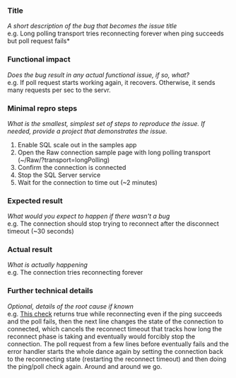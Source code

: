 ### Title
*A short description of the bug that becomes the issue title*  
e.g. Long polling transport tries reconnecting forever when ping succeeds but poll request fails*

### Functional impact
*Does the bug result in any actual functional issue, if so, what?*  
e.g. If poll request starts working again, it recovers. Otherwise, it sends many requests per sec to the servr.

### Minimal repro steps
*What is the smallest, simplest set of steps to reproduce the issue. If needed, provide a project that demonstrates the issue.*  

1. Enable SQL scale out in the samples app
2. Open the Raw connection sample page with long polling transport (~/Raw/?transport=longPolling)
3. Confirm the connection is connected
4. Stop the SQL Server service
5. Wait for the connection to time out (~2 minutes)

### Expected result
*What would you expect to happen if there wasn't a bug*  
e.g. The connection should stop trying to reconnect after the disconnect timeout (~30 seconds)

### Actual result
*What is actually happening*  
e.g. The connection tries reconnecting forever

### Further technical details
*Optional, details of the root cause if known*  
e.g. [This check](https://github.com/SignalR/SignalR/blob/dev/src/Microsoft.AspNetCore.SignalR.Client.JS/jquery.signalR.transports.longPolling.js#L149) returns true while reconnecting even if the ping succeeds and the poll fails, then the next line changes the state of the connection to connected, which cancels the reconnect timeout that tracks how long the reconnect phase is taking and eventually would forcibly stop the connection. The poll request from a few lines before eventually fails and the error handler starts the whole dance again by setting the connection back to the reconnecting state (restarting the reconnect timeout) and then doing the ping/poll check again. Around and around we go.
